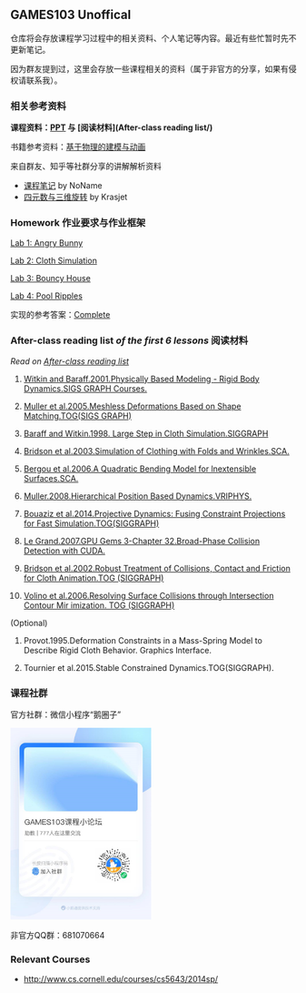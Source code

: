 ## GAMES103 Unoffical
仓库将会存放课程学习过程中的相关资料、个人笔记等内容。最近有些忙暂时先不更新笔记。

因为群友提到过，这里会存放一些课程相关的资料（属于非官方的分享，如果有侵权请联系我）。

### 相关参考资料

**课程资料：[PPT](PPT/) 与 [阅读材料](After-class reading list/)**

书籍参考资料：[基于物理的建模与动画](https://book.douban.com/subject/35287308/)

来自群友、知乎等社群分享的讲解解析资料

- [课程笔记](https://zhuanlan.zhihu.com/p/439562324) by NoName
- [四元数与三维旋转](https://krasjet.github.io/quaternion/) by Krasjet

### Homework 作业要求与作业框架

[Lab 1: Angry Bunny](HW/hw1/)

[Lab 2: Cloth Simulation](HW/hw2/)

[Lab 3: Bouncy House](HW/hw3/)

[Lab 4: Pool Ripples](HW/hw4/)

实现的参考答案：[Complete](HW/Complete/)



### After-class reading list _of the first 6 lessons_ 阅读材料

*Read on [After-class reading list](https://github.com/indevn/GAMES103/tree/main/After-class_reading_list)*

1. [Witkin and Baraff.2001.Physically Based Modeling - Rigid Body Dynamics.SIGS GRAPH Courses.](https://graphics.stanford.edu/courses/cs448b-00-winter/papers/phys_model.pdf)

2. [Muller et al.2005.Meshless Deformations Based on Shape Matching.TOG(SIGS GRAPH)](http://www.beosil.com/download/MeshlessDeformations_SIG05.pdf)

3. [Baraff and Witkin.1998. Large Step in Cloth Simulation.SIGGRAPH](https://www.ri.cmu.edu/pub_files/pub1/baraff_david_1998_1/baraff_david_1998_1.pdf)

4. [Bridson et al.2003.Simulation of Clothing with Folds and Wrinkles.SCA.](http://physbam.stanford.edu/~fedkiw/papers/stanford2003-06.pdf)

5. [Bergou et al.2006.A Quadratic Bending Model for lnextensible Surfaces.SCA.](https://cims.nyu.edu/gcl/papers/bergou2006qbm.pdf)

6. [Muller.2008.Hierarchical Position Based Dynamics.VRIPHYS.](https://matthias-research.github.io/pages/publications/hpbd.pdf)

7. [Bouaziz et al.2014.Projective Dynamics: Fusing Constraint Projections for Fast Simulation.TOG(SIGGRAPH)](https://www.cs.utah.edu/~ladislav/bouaziz14projective/bouaziz14projective.pdf)

8. [Le Grand.2007.GPU Gems 3-Chapter 32.Broad-Phase Collision Detection with CUDA.](https://developer.nvidia.com/gpugems/gpugems3/part-v-physics-simulation/chapter-32-broad-phase-collision-detection-cuda)

9. [Bridson et al.2002.Robust Treatment of Collisions, Contact and Friction for Cloth Animation.TOG (SIGGRAPH)](https://www.cs.ubc.ca/~rbridson/docs/cloth2002.pdf)

10. [Volino et al.2006.Resolving Surface Collisions through Intersection Contour Mir imization. TOG (SIGGRAPH)](http://citeseerx.ist.psu.edu/viewdoc/download?doi=10.1.1.92.863&rep=rep1&type=pdf)

(Optional)
1. Provot.1995.Deformation Constraints in a Mass-Spring Model to Describe Rigid Cloth Behavior. Graphics Interface.

2. Tournier et al.2015.Stable Constrained Dynamics.TOG(SIGGRAPH).

### 课程社群

官方社群：微信小程序“鹅圈子”

<img src="README.assets/image-20220222115356463.png" alt="image-20220222115356463" style="zoom:33%;" />

非官方QQ群：681070664

### Relevant Courses

- http://www.cs.cornell.edu/courses/cs5643/2014sp/



### 
